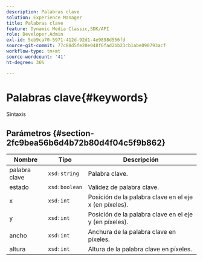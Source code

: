 ```yaml
---
description: Palabras clave
solution: Experience Manager
title: Palabras clave
feature: Dynamic Media Classic,SDK/API
role: Developer,Admin
exl-id: 5eb9ca70-5971-412d-92d1-4e9898d556fd
source-git-commit: 77c88d5fe20e048f6fad2bb23cb1abe090793acf
workflow-type: tm+mt
source-wordcount: '41'
ht-degree: 36%

---
```


# Palabras clave{#keywords}

Sintaxis

## Parámetros {#section-2fc9bea56b6d4b72b80d4f04c5f9b862}

| Nombre | Tipo | Descripción |
|---|---|---|
| palabra clave | `xsd:string` | Palabra clave. |
| estado | `xsd:boolean` | Validez de palabra clave. |
| x | `xsd:int` | Posición de la palabra clave en el eje x (en píxeles). |
| y | `xsd:int` | Posición de la palabra clave en el eje y (en píxeles). |
| ancho | `xsd:int` | Anchura de la palabra clave en píxeles. |
| altura | `xsd:int` | Altura de la palabra clave en píxeles. |
